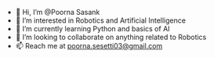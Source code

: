 - 👋 Hi, I’m @Poorna Sasank
- 👀 I’m interested in Robotics and Artificial Intelligence
- 🌱 I’m currently learning Python and basics of AI
- 💞️ I’m looking to collaborate on anything related to Robotics
- 📫 Reach me at poorna.sesetti03@gmail.com

<!---
Poorna-Sasank/Poorna-Sasank is a ✨ special ✨ repository because its `README.md` (this file) appears on your GitHub profile.
You can click the Preview link to take a look at your changes.
--->
